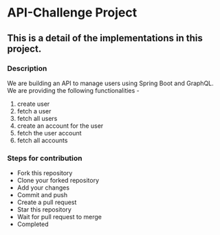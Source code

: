 # API-Challenge Project

## This is a detail of the implementations in this project.

### Description

We are building an API to manage users using Spring Boot and GraphQL. We are providing the following functionalities -
1. create user
2. fetch a user
3. fetch all users
4. create an account for the user
5. fetch the user account
6. fetch all accounts

### Steps for contribution

- Fork this repository
- Clone your forked repository
- Add your changes
- Commit and push
- Create a pull request
- Star this repository
- Wait for pull request to merge
- Completed


